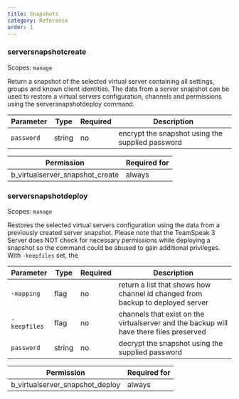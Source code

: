 ```yaml
---
title: Snapshots
category: Reference
order: 1
---
```


### serversnapshotcreate

Scopes: `manage`

Return a snapshot of the selected virtual server containing all settings, groups and known client identities. The data from a server snapshot can be used to restore a virtual servers configuration, channels and permissions using the serversnapshotdeploy command.

| Parameter     | Type      | Required | Description
|---------------|-----------|----------|------------
| `password`    | string    | no       | encrypt the snapshot using the supplied password

| Permission                               | Required for
|------------------------------------------|-------------
| b_virtualserver_snapshot_create          | always

### serversnapshotdeploy

Scopes: `manage`

Restores the selected virtual servers configuration using the data from a previously created server snapshot. Please note that the TeamSpeak 3 Server does NOT check for necessary permissions while deploying a snapshot so the command could be abused to gain additional privileges. With `-keepfiles` set, the 

| Parameter     | Type      | Required | Description
|---------------|-----------|----------|------------
| `-mapping`    | flag      | no       | return a list that shows how channel id changed from backup to deployed server
| `-keepfiles`  | flag      | no       | channels that exist on the virtualserver and the backup will have there files preserved
| `password`    | string    | no       | decrypt the snapshot using the supplied password

| Permission                               | Required for
|------------------------------------------|-------------
| b_virtualserver_snapshot_deploy          | always
